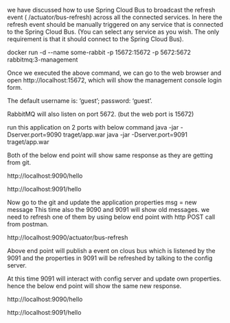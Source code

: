  we have discussed how to use Spring Cloud Bus to broadcast the refresh event ( /actuator/bus-refresh) across all the connected services. In here the refresh event should be manually triggered on any service that is connected to the Spring Cloud Bus. (You can select any service as you wish. The only requirement is that it should connect to the Spring Cloud Bus).


docker run -d  --name some-rabbit -p 15672:15672 -p 5672:5672 rabbitmq:3-management

Once we executed the above command, we can go to the web browser and open http://localhost:15672, which will show the management console login form.

The default username is: ‘guest’; password: ‘guest’.

RabbitMQ will also listen on port 5672. (but the web port is 15672)


run this application on 2 ports with below command
java -jar -Dserver.port=9090 traget/app.war
java -jar -Dserver.port=9091 traget/app.war

Both of the below end point will show same response as they are getting from git.

http://localhost:9090/hello

http://localhost:9091/hello

Now go to the git and update the application properties msg = new message
This time also the 9090 and 9091 will show old messages. we need to refresh one of them by using below end point with http POST call from postman.

http://localhost:9090/actuator/bus-refresh

Above end point will publish a event on clous bus which is listened by the 9091 and the properties in 9091 will be refreshed by talking to the config server.

At this time 9091 will interact with config server and update own properties. hence the below end point will show the same new response.

http://localhost:9090/hello

http://localhost:9091/hello


